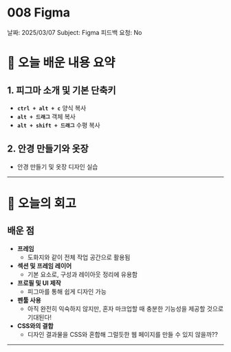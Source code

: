 # 008 Figma

날짜: 2025/03/07
Subject: Figma
피드백 요청: No

# 📝 오늘 배운 내용 요약

## 1. 피그마 소개 및 기본 단축키

- **`ctrl + alt + c`**
양식 복사
- **`alt + 드래그`**
객체 복사
- **`alt + shift + 드래그`**
수평 복사

## 2. 안경 만들기와 옷장

- 안경 만들기 및 옷장 디자인 실습

---

# 💭 오늘의 회고

## 배운 점

- **프레임**
    - 도화지와 같이 전체 작업 공간으로 활용됨
- **섹션 및 프레임 레이어**
    - 기본 요소로, 구성과 레이아웃 정리에 유용함
- **프로필 및 UI 제작**
    - 피그마를 통해 쉽게 디자인 가능
- **펜툴 사용**
    - 아직 완전히 익숙하지 않지만, 혼자 마크업할 때 충분한 기능성을 제공할 것으로 기대된다!
- **CSS와의 결합**
    - 디자인 결과물을 CSS와 혼합해 그럴듯한 웹 페이지를 만들 수 있지 않을까??

---